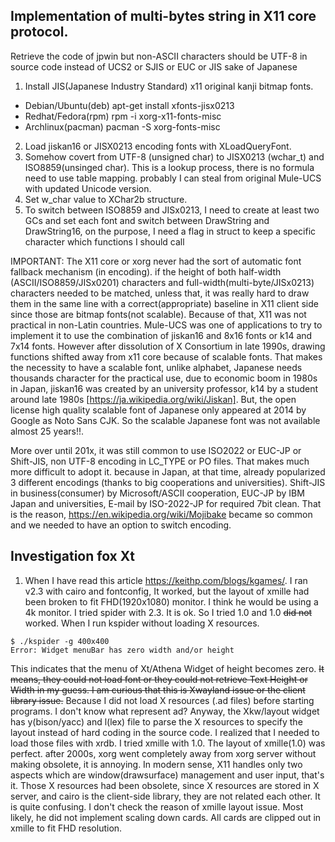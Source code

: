 ## Implementation of multi-bytes string in X11 core protocol.

Retrieve the code of jpwin but non-ASCII characters should be UTF-8 in source code instead of UCS2 or SJIS or EUC or JIS  sake of Japanese
1.  Install JIS(Japanese Industry Standard) x11 original kanji bitmap fonts.
* Debian/Ubuntu(deb) apt-get install xfonts-jisx0213
* Redhat/Fedora(rpm) rpm -i xorg-x11-fonts-misc
* Archlinux(pacman) pacman -S xorg-fonts-misc
2. Load jiskan16 or  JISX0213 encoding fonts with XLoadQueryFont.
3. Somehow covert from UTF-8 (unsigned char) to JISX0213 (wchar_t) and ISO8859(unsinged char). This is a lookup process, there is no formula need to use table mapping.
   probably I can steal from original Mule-UCS with updated Unicode version.
4. Set w_char value to XChar2b structure.
5. To switch between ISO8859 and JISx0213, I need to create at least two GCs and set each font and switch between DrawString and DrawString16, on the purpose,
I need a flag in struct to keep a specific character which functions I should call

IMPORTANT: The X11 core or xorg never had the sort of automatic font fallback mechanism (in encoding). if the height of both half-width (ASCII/ISO8859/JISx0201) characters and full-width(multi-byte/JISx0213) characters needed to be matched, unless that, it was really hard to draw them in the same line with a correct(appropriate) baseline in X11 client side since those are bitmap fonts(not scalable). Because of that, X11 was not practical in non-Latin countries. Mule-UCS was one of applications to try to implement it to use the combination of jiskan16 and 8x16 fonts or k14 and 7x14 fonts. However after dissolution of X Consortium in late 1990s, drawing functions shifted away from x11 core because of scalable fonts. That makes the necessity to have a scalable font, unlike alphabet, Japanese needs thousands character for the practical use, due to economic boom in 1980s in Japan, jiskan16 was created by an university professor, k14 by a student around late 1980s [https://ja.wikipedia.org/wiki/Jiskan]. But, the open license high quality scalable font of Japanese only appeared at 2014 by Google as Noto Sans CJK. So the scalable Japanese font was not available almost 25 years!!.

More over until 201x, it was still common to use ISO2022 or EUC-JP or Shift-JIS, non UTF-8 encoding in LC_TYPE or PO files. That makes much more difficult to adopt it. because in Japan, at that time, already popularized 3 different encodings (thanks to big cooperations and universities). Shift-JIS in business(consumer) by Microsoft/ASCII cooperation, EUC-JP by IBM Japan and universities, E-mail by ISO-2022-JP for required 7bit clean. That is the reason, https://en.wikipedia.org/wiki/Mojibake became so common and we needed to have an option to switch encoding.

## Investigation fox Xt

1. When I have read this article https://keithp.com/blogs/kgames/. I ran v2.3 with cairo and fontconfig, It worked, but the layout of xmille had been broken to fit FHD(1920x1080) monitor. I think he would be using a 4k monitor. I tried spider with 2.3. It is ok. So I tried 1.0 and 1.0 ~~did not~~ worked. When I run kspider without loading X resources.
```
$ ./kspider -g 400x400
Error: Widget menuBar has zero width and/or height
```
This indicates that the menu of Xt/Athena Widget of height becomes zero. ~~It means, they could not load font or they could not retrieve Text Height or Width in my guess. I am curious that this is Xwayland issue or the client library issue.~~ Because I did not load X resources (.ad files) before starting programs. I don't know what represent ad? Anyway, the Xkw/layout widget has y(bison/yacc) and l(lex) file to parse the X resources to specify the layout instead of hard coding in the source code. I realized that I needed to load those files with xrdb. I tried xmille with 1.0. The layout of xmille(1.0) was perfect.
after 2000s, xorg went completely away from xorg server without making obsolete, it is annoying.
In modern sense, X11 handles only two aspects which are window(drawsurface) management and user input, that's it. Those X resources had been obsolete, since X resources are stored in X server, and cairo is the client-side library, they are not related each other. It is quite confusing. I don't check the reason of xmille layout issue. Most likely, he did not implement scaling down cards. All cards are clipped out in xmille to fit FHD resolution.

  